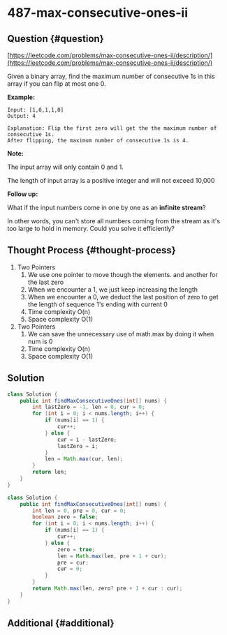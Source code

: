# 487-max-consecutive-ones-ii

## Question {#question}

[https://leetcode.com/problems/max-consecutive-ones-ii/description/](https://leetcode.com/problems/max-consecutive-ones-ii/description/)

Given a binary array, find the maximum number of consecutive 1s in this array if you can flip at most one 0.

**Example:**

```text
Input: [1,0,1,1,0]
Output: 4

Explanation: Flip the first zero will get the the maximum number of consecutive 1s.
After flipping, the maximum number of consecutive 1s is 4.
```

**Note:** 

The input array will only contain 0 and 1.

The length of input array is a positive integer and will not exceed 10,000

**Follow up:**

What if the input numbers come in one by one as an **infinite stream**?

In other words, you can't store all numbers coming from the stream as it's too large to hold in memory. Could you solve it efficiently?

## Thought Process {#thought-process}

1. Two Pointers
   1. We use one pointer to move though the elements. and another for the last zero
   2. When we encounter a 1, we just keep increasing the length
   3. When we encounter a 0, we deduct the last position of zero to get the length of sequence 1's ending with current 0
   4. Time complexity O\(n\)
   5. Space complexity O\(1\)
2. Two Pointers
   1. We can save the unnecessary use of math.max by doing it when num is 0
   2. Time complexity O\(n\)
   3. Space complexity O\(1\)

## Solution

```java
class Solution {
    public int findMaxConsecutiveOnes(int[] nums) {
        int lastZero = -1, len = 0, cur = 0;
        for (int i = 0; i < nums.length; i++) {
            if (nums[i] == 1) {
                cur++;
            } else {
                cur = i - lastZero;
                lastZero = i;
            }
            len = Math.max(cur, len);
        }
        return len;
    }
}
```

```java
class Solution {
    public int findMaxConsecutiveOnes(int[] nums) {
        int len = 0, pre = 0, cur = 0;
        boolean zero = false;
        for (int i = 0; i < nums.length; i++) {
            if (nums[i] == 1) {
                cur++;
            } else {
                zero = true;
                len = Math.max(len, pre + 1 + cur);
                pre = cur;
                cur = 0;
            }
        }
        return Math.max(len, zero? pre + 1 + cur : cur);
    }
}
```

## Additional {#additional}

